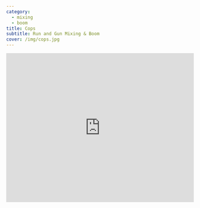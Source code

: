 ```yaml
---
category:
  - mixing
  - boom
title: Cops
subtitle: Run and Gun Mixing & Boom
cover: /img/cops.jpg
---
```

<iframe width="100%" height="400" src="https://www.youtube.com/embed/0sGFlmGcIMs" title="YouTube Video" frameborder="0" allow="encrypted-media; " allowfullscreen></iframe>